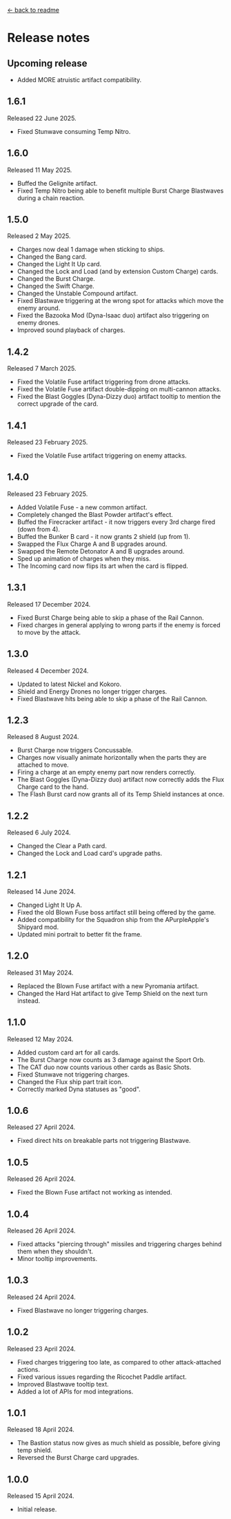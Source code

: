 [← back to readme](README.md)

# Release notes

## Upcoming release

* Added MORE atruistic artifact compatibility.

## 1.6.1
Released 22 June 2025.

* Fixed Stunwave consuming Temp Nitro.

## 1.6.0
Released 11 May 2025.

* Buffed the Gelignite artifact.
* Fixed Temp Nitro being able to benefit multiple Burst Charge Blastwaves during a chain reaction.

## 1.5.0
Released 2 May 2025.

* Charges now deal 1 damage when sticking to ships.
* Changed the Bang card.
* Changed the Light It Up card.
* Changed the Lock and Load (and by extension Custom Charge) cards.
* Changed the Burst Charge.
* Changed the Swift Charge.
* Changed the Unstable Compound artifact.
* Fixed Blastwave triggering at the wrong spot for attacks which move the enemy around.
* Fixed the Bazooka Mod (Dyna-Isaac duo) artifact also triggering on enemy drones.
* Improved sound playback of charges.

## 1.4.2
Released 7 March 2025.

* Fixed the Volatile Fuse artifact triggering from drone attacks.
* Fixed the Volatile Fuse artifact double-dipping on multi-cannon attacks.
* Fixed the Blast Goggles (Dyna-Dizzy duo) artifact tooltip to mention the correct upgrade of the card.

## 1.4.1
Released 23 February 2025.

* Fixed the Volatile Fuse artifact triggering on enemy attacks.

## 1.4.0
Released 23 February 2025.

* Added Volatile Fuse - a new common artifact.
* Completely changed the Blast Powder artifact's effect.
* Buffed the Firecracker artifact - it now triggers every 3rd charge fired (down from 4).
* Buffed the Bunker B card - it now grants 2 shield (up from 1).
* Swapped the Flux Charge A and B upgrades around.
* Swapped the Remote Detonator A and B upgrades around.
* Sped up animation of charges when they miss.
* The Incoming card now flips its art when the card is flipped.

## 1.3.1
Released 17 December 2024.

* Fixed Burst Charge being able to skip a phase of the Rail Cannon.
* Fixed charges in general applying to wrong parts if the enemy is forced to move by the attack.

## 1.3.0
Released 4 December 2024.

* Updated to latest Nickel and Kokoro.
* Shield and Energy Drones no longer trigger charges.
* Fixed Blastwave hits being able to skip a phase of the Rail Cannon.

## 1.2.3
Released 8 August 2024.

* Burst Charge now triggers Concussable.
* Charges now visually animate horizontally when the parts they are attached to move.
* Firing a charge at an empty enemy part now renders correctly.
* The Blast Goggles (Dyna-Dizzy duo) artifact now correctly adds the Flux Charge card to the hand.
* The Flash Burst card now grants all of its Temp Shield instances at once.

## 1.2.2
Released 6 July 2024.

* Changed the Clear a Path card.
* Changed the Lock and Load card's upgrade paths.

## 1.2.1
Released 14 June 2024.

* Changed Light It Up A.
* Fixed the old Blown Fuse boss artifact still being offered by the game.
* Added compatibility for the Squadron ship from the APurpleApple's Shipyard mod.
* Updated mini portrait to better fit the frame.

## 1.2.0
Released 31 May 2024.

* Replaced the Blown Fuse artifact with a new Pyromania artifact.
* Changed the Hard Hat artifact to give Temp Shield on the next turn instead.

## 1.1.0
Released 12 May 2024.

* Added custom card art for all cards.
* The Burst Charge now counts as 3 damage against the Sport Orb.
* The CAT duo now counts various other cards as Basic Shots.
* Fixed Stunwave not triggering charges.
* Changed the Flux ship part trait icon.
* Correctly marked Dyna statuses as "good".

## 1.0.6
Released 27 April 2024.

* Fixed direct hits on breakable parts not triggering Blastwave.

## 1.0.5
Released 26 April 2024.

* Fixed the Blown Fuse artifact not working as intended.

## 1.0.4
Released 26 April 2024.

* Fixed attacks "piercing through" missiles and triggering charges behind them when they shouldn't.
* Minor tooltip improvements.

## 1.0.3
Released 24 April 2024.

* Fixed Blastwave no longer triggering charges.

## 1.0.2
Released 23 April 2024.

* Fixed charges triggering too late, as compared to other attack-attached actions.
* Fixed various issues regarding the Ricochet Paddle artifact.
* Improved Blastwave tooltip text.
* Added a lot of APIs for mod integrations.

## 1.0.1
Released 18 April 2024.

* The Bastion status now gives as much shield as possible, before giving temp shield.
* Reversed the Burst Charge card upgrades.

## 1.0.0
Released 15 April 2024.

* Initial release.